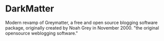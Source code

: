 # DarkMatter
Modern revamp of Greymatter, a free and open source blogging software package, originally created by Noah Grey in November 2000. "the original opensource weblogging software."
